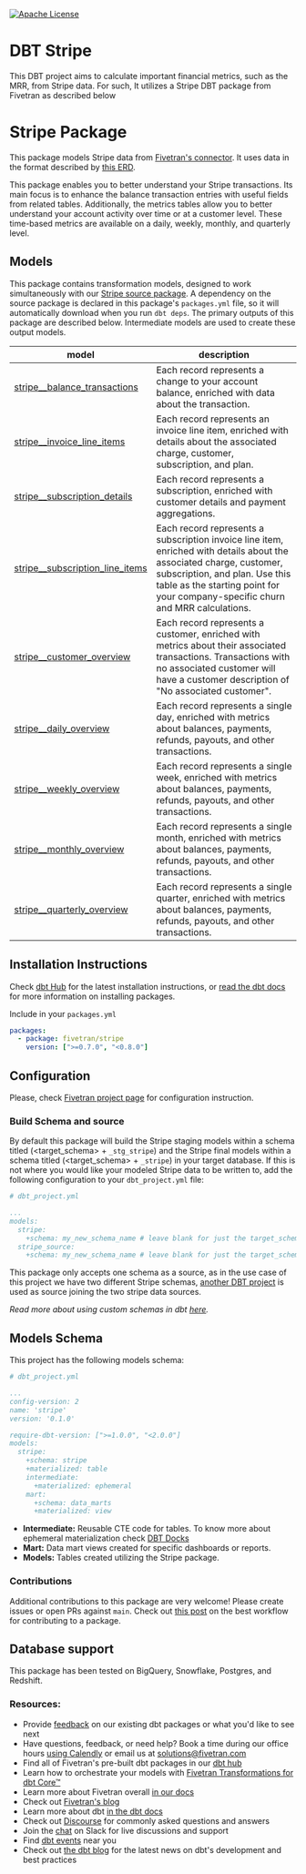 [![Apache License](https://img.shields.io/badge/License-Apache%202.0-blue.svg)](https://opensource.org/licenses/Apache-2.0)
# DBT Stripe 

This DBT project aims to calculate important financial metrics, such as the MRR, from Stripe data. For such, It utilizes a Stripe DBT package from Fivetran as described below

# Stripe Package

This package models Stripe data from [Fivetran's connector](https://fivetran.com/docs/applications/stripe). It uses data in the format described by [this ERD](https://fivetran.com/docs/applications/stripe#schemainformation).

This package enables you to better understand your Stripe transactions. Its main focus is to enhance the balance transaction entries with useful fields from related tables. Additionally, the metrics tables allow you to better understand your account activity over time or at a customer level. These time-based metrics are available on a daily, weekly, monthly, and quarterly level.

## Models

This package contains transformation models, designed to work simultaneously with our [Stripe source package](https://github.com/fivetran/dbt_stripe_source). A dependency on the source package is declared in this package's `packages.yml` file, so it will automatically download when you run `dbt deps`. The primary outputs of this package are described below. Intermediate models are used to create these output models.

| **model**                          | **description**                                                                                                                                                                                                                              |
|--------------------------------|------------------------------------------------------------------------------------------------------------------------------------------------------------------------------------------------------------------------------------------|
| [stripe__balance_transactions](https://github.com/fivetran/dbt_stripe/blob/master/models/stripe__balance_transactions.sql)    | Each record represents a change to your account balance, enriched with data about the transaction.                                                                                                                                       |
| [stripe__invoice_line_items](https://github.com/fivetran/dbt_stripe/blob/master/models/stripe__invoice_line_items.sql)      | Each record represents an invoice line item, enriched with details about the associated charge, customer, subscription, and plan.                                                                                                        |
| [stripe__subscription_details](https://github.com/fivetran/dbt_stripe/blob/master/models/stripe__subscription_details.sql)    | Each record represents a subscription, enriched with customer details and payment aggregations.                                                                                                                                          |
| [stripe__subscription_line_items](https://github.com/fivetran/dbt_stripe/blob/master/models/stripe__subscription_line_items.sql) | Each record represents a subscription invoice line item, enriched with details about the associated charge, customer, subscription, and plan. Use this table as the starting point for your company-specific churn and MRR calculations. |
| [stripe__customer_overview](https://github.com/fivetran/dbt_stripe/blob/master/models/stripe__customer_overview.sql)       | Each record represents a customer, enriched with metrics about their associated transactions.  Transactions with no associated customer will have a customer description of "No associated customer".                                                                                                                                          |
| [stripe__daily_overview](https://github.com/fivetran/dbt_stripe/blob/master/models/stripe__daily_overview.sql)          | Each record represents a single day, enriched with metrics about balances, payments, refunds, payouts, and other transactions.                                                                                                           |
| [stripe__weekly_overview](https://github.com/fivetran/dbt_stripe/blob/master/models/stripe__weekly_overview.sql)         | Each record represents a single week, enriched with metrics about balances, payments, refunds, payouts, and other transactions.                                                                                                          |
| [stripe__monthly_overview](https://github.com/fivetran/dbt_stripe/blob/master/models/stripe__monthly_overview.sql)        | Each record represents a single month, enriched with metrics about balances, payments, refunds, payouts, and other transactions.                                                                                                         |
| [stripe__quarterly_overview](https://github.com/fivetran/dbt_stripe/blob/master/models/stripe__quarterly_overview.sql)      | Each record represents a single quarter, enriched with metrics about balances, payments, refunds, payouts, and other transactions.                                                                                                       |

## Installation Instructions

Check [dbt Hub](https://hub.getdbt.com/) for the latest installation instructions, or [read the dbt docs](https://docs.getdbt.com/docs/package-management) for more information on installing packages.

Include in your `packages.yml`

```yaml
packages:
  - package: fivetran/stripe
    version: [">=0.7.0", "<0.8.0"]
```

## Configuration

Please, check [Fivetran project page](https://github.com/fivetran/dbt_stripe) for configuration instruction.

### Build Schema and source
By default this package will build the Stripe staging models within a schema titled (<target_schema> + `_stg_stripe`) and the Stripe final models within a schema titled (<target_schema> + `_stripe`) in your target database. If this is not where you would like your modeled Stripe data to be written to, add the following configuration to your `dbt_project.yml` file:

```yml
# dbt_project.yml

...
models:
  stripe:
    +schema: my_new_schema_name # leave blank for just the target_schema
  stripe_source:
    +schema: my_new_schema_name # leave blank for just the target_schema
```

This package only accepts one schema as a source, as in the use case of this project we have two different Stripe schemas, [another DBT project](https://github.com/Maxihost/dbt_stripe_account_src) is used as source joining the two stripe data sources.

*Read more about using custom schemas in dbt [here](https://docs.getdbt.com/docs/building-a-dbt-project/building-models/using-custom-schemas).*

## Models Schema

This project has the following models schema:

```yml
# dbt_project.yml

...
config-version: 2
name: 'stripe'
version: '0.1.0'

require-dbt-version: [">=1.0.0", "<2.0.0"]
models:
  stripe:
    +schema: stripe
    +materialized: table
    intermediate:
      +materialized: ephemeral
    mart:
      +schema: data_marts
      +materialized: view
```

- **Intermediate:** Reusable CTE code for tables. To know more about ephemeral materialization check [DBT Docks](https://docs.getdbt.com/docs/building-a-dbt-project/building-models/materializations)
- **Mart:** Data mart views created for specific dashboards or reports.
- **Models:** Tables created utilizing the Stripe package.

### Contributions

Additional contributions to this package are very welcome! Please create issues
or open PRs against `main`. Check out 
[this post](https://discourse.getdbt.com/t/contributing-to-a-dbt-package/657) 
on the best workflow for contributing to a package.

## Database support
This package has been tested on BigQuery, Snowflake, Postgres, and Redshift.

### Resources:
- Provide [feedback](https://www.surveymonkey.com/r/DQ7K7WW) on our existing dbt packages or what you'd like to see next
- Have questions, feedback, or need help? Book a time during our office hours [using Calendly](https://calendly.com/fivetran-solutions-team/fivetran-solutions-team-office-hours) or email us at solutions@fivetran.com
- Find all of Fivetran's pre-built dbt packages in our [dbt hub](https://hub.getdbt.com/fivetran/)
- Learn how to orchestrate your models with [Fivetran Transformations for dbt Core™](https://fivetran.com/docs/transformations/dbt)
- Learn more about Fivetran overall [in our docs](https://fivetran.com/docs)
- Check out [Fivetran's blog](https://fivetran.com/blog)
- Learn more about dbt [in the dbt docs](https://docs.getdbt.com/docs/introduction)
- Check out [Discourse](https://discourse.getdbt.com/) for commonly asked questions and answers
- Join the [chat](http://slack.getdbt.com/) on Slack for live discussions and support
- Find [dbt events](https://events.getdbt.com) near you
- Check out [the dbt blog](https://blog.getdbt.com/) for the latest news on dbt's development and best practices

